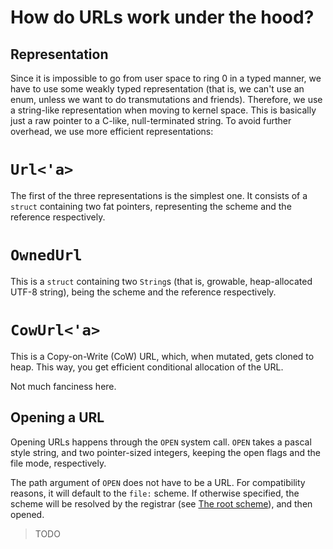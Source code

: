 How do URLs work under the hood?
================================

Representation
--------------

Since it is impossible to go from user space to ring 0 in a typed manner, we have to use some weakly typed representation (that is, we can't use an enum, unless we want to do transmutations and friends). Therefore, we use a string-like representation when moving to kernel space. This is basically just a raw pointer to a C-like, null-terminated string. To avoid further overhead, we use more efficient representations:

# `Url<'a>`

The first of the three representations is the simplest one. It consists of a `struct` containing two fat pointers, representing the scheme and the reference respectively.

# `OwnedUrl`

This is a `struct` containing two `String`s (that is, growable, heap-allocated UTF-8 string), being the scheme and the reference respectively.

# `CowUrl<'a>`

This is a Copy-on-Write (CoW) URL, which, when mutated, gets cloned to heap. This way, you get efficient conditional allocation of the URL.

Not much fanciness here.

Opening a URL
-------------

Opening URLs happens through the `OPEN` system call. `OPEN` takes a pascal style string, and two pointer-sized integers, keeping the open flags and the file mode, respectively.

The path argument of `OPEN` does not have to be a URL. For compatibility reasons, it will default to the `file:` scheme. If otherwise specified, the scheme will be resolved by the registrar (see [The root scheme]), and then opened.

> TODO

[The root scheme]: ./ch04-07-the-root-scheme.md
